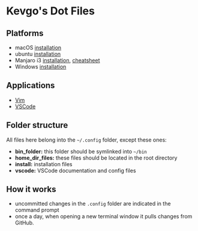 # Kevgo's Dot Files

## Platforms

- macOS [installation](install_macos.md)
- ubuntu [installation](install_ubuntu.md)
- Manjaro i3 [installation](install_manjaro_i3.md), [cheatsheet](i3_cheatsheet.md)
- Windows [installation](install_windows.md)


## Applications

- [Vim](vim.md)
- [VSCode](vscode/README.md)


## Folder structure

All files here belong into the `~/.config` folder, except these ones:
- __bin_folder:__ this folder should be symlinked into `~/bin`
- __home_dir_files:__ these files should be located in the root directory
- __install:__ installation files
- __vscode:__ VSCode documentation and config files


## How it works

- uncommitted changes in the `.config` folder are indicated in the command prompt
- once a day,
  when opening a new terminal window
  it pulls changes from GitHub.
